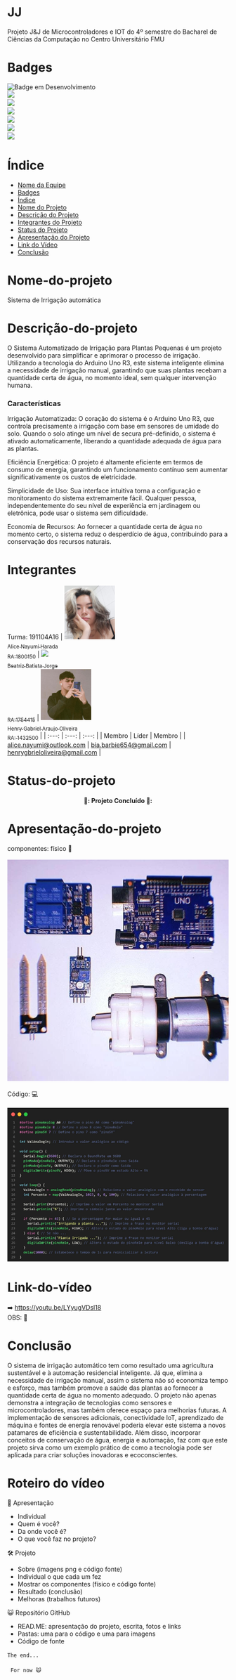 # JJ

Projeto J&amp;J de Microcontroladores e IOT do 4º semestre do Bacharel de Ciências da Computação no Centro Universitário FMU


# Badges
![Badge em Desenvolvimento](http://img.shields.io/static/v1?label=STATUS&message=CONCLUIDO&color=GREEN&style=for-the-badge)
<br>
<img src="https://img.shields.io/badge/Arduino_IDE-00979D?style=for-the-badge&logo=arduino&logoColor=white" /> <br>
<img src="https://img.shields.io/badge/C%2B%2B-00599C?style=for-the-badge&logo=c%2B%2B&logoColor=white" /> <br>
<img src="https://img.shields.io/badge/Windows-0078D6?style=for-the-badge&logo=windows&logoColor=white" /> <br>
<img src="https://img.shields.io/badge/Arduino-00979D?style=for-the-badge&logo=Arduino&logoColor=white" /> <br>
<img src="https://img.shields.io/badge/GitHub-100000?style=for-the-badge&logo=github&logoColor=white" /> <br>
<img src="https://img.shields.io/badge/YouTube-FF0000?style=for-the-badge&logo=youtube&logoColor=white" /> <br>


# Índice 

* [Nome da Equipe](#jj)
* [Badges](#badges)
* [Índice](#índice)
* [Nome do Projeto](#nome-do-projeto)
* [Descrição do Projeto](#descrição-do-projeto)
* [Integrantes do Projeto](#integrantes)
* [Status do Projeto](#status-do-projeto)
* [Apresentação do Projeto](#apresentação-do-projeto)
* [Link do Vídeo](#link-do-vídeo)
* [Conclusão](#conclusão)

# Nome-do-projeto

Sistema de Irrigação automática

# Descrição-do-projeto

O Sistema Automatizado de Irrigação para Plantas Pequenas é um projeto desenvolvido para simplificar e aprimorar o processo de irrigação. Utilizando a tecnologia do Arduino Uno R3, este sistema inteligente elimina a necessidade de irrigação manual, garantindo que suas plantas recebam a quantidade certa de água, no momento ideal, sem qualquer intervenção humana.

<h3> <strong> Características </strong> </h3>

Irrigação Automatizada: O coração do sistema é o Arduino Uno R3, que controla precisamente a irrigação com base em sensores de umidade do solo. Quando o solo atinge um nível de secura pré-definido, o sistema é ativado automaticamente, liberando a quantidade adequada de água para as plantas.

Eficiência Energética: O projeto é altamente eficiente em termos de consumo de energia, garantindo um funcionamento contínuo sem aumentar significativamente os custos de eletricidade.

Simplicidade de Uso: Sua interface intuitiva torna a configuração e monitoramento do sistema extremamente fácil. Qualquer pessoa, independentemente do seu nível de experiência em jardinagem ou eletrônica, pode usar o sistema sem dificuldade.

Economia de Recursos: Ao fornecer a quantidade certa de água no momento certo, o sistema reduz o desperdício de água, contribuindo para a conservação dos recursos naturais.

# Integrantes

Turma: 191104A16
| [<img src="ImagensREADME/WhatsApp Image 2023-12-04 at 15.14.40.jpeg" width=115><br><sub>Alice Nayumi Harada<br> RA:1800150</sub>](https://github.com/Nayu-mi) |  [<img src="https://img.elo7.com.br/product/original/1956E2B/painel-1x0-70-o-poderoso-chefinho-o-poderoso-chefinho.jpg" width=115><br><sub>Beatriz Batista Jorge<br>RA:1754415</sub>](https://github.com/BeatrizBJorge) |  [<img src="ImagensREADME/Captura de tela 2023-11-13 143410.png" width=115><br><sub>Henry Gabriel Araujo Oliveira<br>RA: 1432500</sub>](https://github.com/Henrygbriel) |
| :---: | :---: | :---: |
| Membro | Líder | Membro |
| alice.nayumi@outlook.com | bia.barbie654@gmail.com | henrygbrieloliveira@gmail.com |

# Status-do-projeto

<h4 align="center"> 
    🏁:  Projeto Concluído 🏁:
    
</h4>

# Apresentação-do-projeto
componentes: físico 📸 <br> <br>
<img src="ImagensREADME/Imagem1.jpg">
<br> <br>
Código: 💻 <br> <br>
<img src="ImagensREADME/Captura de tela 2023-11-13 140946.png">
<br>
# Link-do-vídeo

➡️ https://youtu.be/LYyugVDsl18
<br> OBS: 🤡

# Conclusão
O sistema de irrigação automático tem como resultado uma agricultura sustentável e à automação residencial inteligente. Já que, elimina a necessidade de irrigação manual, assim o sistema não só economiza tempo e esforço, mas também promove a saúde das plantas ao fornecer a quantidade certa de água no momento adequado.
O projeto não apenas demonstra a integração de tecnologias como sensores e microcontroladores, mas também oferece espaço para melhorias futuras. A implementação de sensores adicionais, conectividade IoT, aprendizado de máquina e fontes de energia renovável poderia elevar este sistema a novos patamares de eficiência e sustentabilidade.
Além disso, incorporar conceitos de conservação de água, energia e automação, faz com que este projeto sirva como um exemplo prático de como a tecnologia pode ser aplicada para criar soluções inovadoras e ecoconscientes.

# Roteiro do vídeo

🌵 Apresentação
* Individual
* Quem é você?
* Da onde você é?
* O que você faz no projeto?

🛠️ Projeto
* Sobre (imagens png e código fonte)
* Individual o que cada um fez
* Mostrar os componentes (físico e código fonte)
* Resultado (conclusão)
* Melhoras (trabalhos futuros)

😺 Repositório GitHub
* READ.ME: apresentação do projeto, escrita, fotos e links
* Pastas: uma para o código e uma para imagens
* Código de fonte

<code>The end... <br><br>
For now 🙀 </code>
